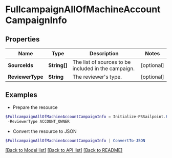 # FullcampaignAllOfMachineAccountCampaignInfo
## Properties

Name | Type | Description | Notes
------------ | ------------- | ------------- | -------------
**SourceIds** | **String[]** | The list of sources to be included in the campaign. | [optional] 
**ReviewerType** | **String** | The reviewer&#39;s type. | [optional] 

## Examples

- Prepare the resource
```powershell
$FullcampaignAllOfMachineAccountCampaignInfo = Initialize-PSSailpoint.BetaFullcampaignAllOfMachineAccountCampaignInfo  -SourceIds [0fbe863c063c4c88a35fd7f17e8a3df5] `
 -ReviewerType ACCOUNT_OWNER
```

- Convert the resource to JSON
```powershell
$FullcampaignAllOfMachineAccountCampaignInfo | ConvertTo-JSON
```

[[Back to Model list]](../README.md#documentation-for-models) [[Back to API list]](../README.md#documentation-for-api-endpoints) [[Back to README]](../README.md)

